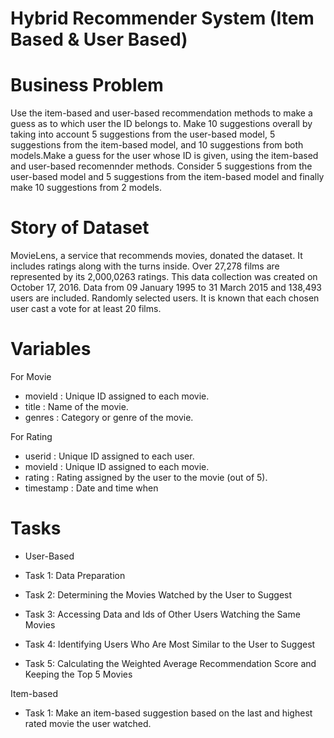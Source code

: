 # Hybrid Recommender System (Item Based & User Based)
# Business Problem
Use the item-based and user-based recommendation methods to make a guess as to which user the ID belongs to. Make 10 suggestions overall by taking into account
5 suggestions from the user-based model, 5 suggestions from the item-based model, and 10 suggestions from both models.Make a guess for the user whose ID is given,
using the item-based and user-based recomennder methods. Consider 5 suggestions from the user-based model and 5 suggestions from the item-based model and 
finally make 10 suggestions from 2 models.

# Story of Dataset
MovieLens, a service that recommends movies, donated the dataset. It includes ratings along with the turns inside. 
Over 27,278 films are represented by its 2,000,0263 ratings. This data collection was created on October 17, 2016. 
Data from 09 January 1995 to 31 March 2015 and 138,493 users are included. Randomly selected users. 
It is known that each chosen user cast a vote for at least 20 films.

# Variables
For Movie
- movieId : Unique ID assigned to each movie.
- title : Name of the movie.
- genres : Category or genre of the movie.

For Rating
- userid : Unique ID assigned to each user.
- movieId : Unique ID assigned to each movie.
- rating : Rating assigned by the user to the movie (out of 5).
- timestamp : Date and time when

# Tasks
- User-Based

- Task 1: Data Preparation
- Task 2: Determining the Movies Watched by the User to Suggest
- Task 3: Accessing Data and Ids of Other Users Watching the Same Movies
- Task 4: Identifying Users Who Are Most Similar to the User to Suggest
- Task 5: Calculating the Weighted Average Recommendation Score and Keeping the Top 5 Movies

Item-based

- Task 1: Make an item-based suggestion based on the last and highest rated movie the user watched.

